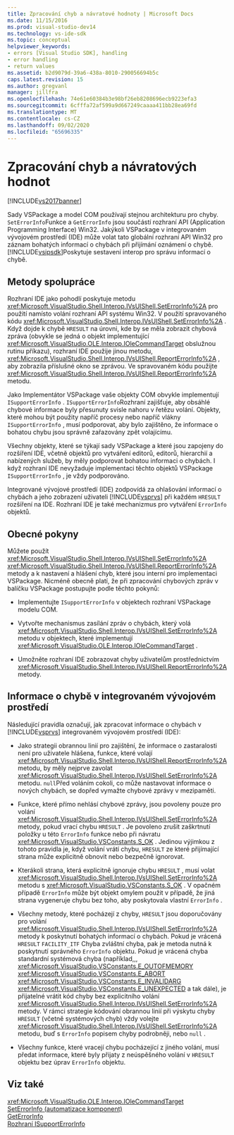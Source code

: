 ```yaml
---
title: Zpracování chyb a návratové hodnoty | Microsoft Docs
ms.date: 11/15/2016
ms.prod: visual-studio-dev14
ms.technology: vs-ide-sdk
ms.topic: conceptual
helpviewer_keywords:
- errors [Visual Studio SDK], handling
- error handling
- return values
ms.assetid: b2d9079d-39a6-438a-8010-290056694b5c
caps.latest.revision: 15
ms.author: gregvanl
manager: jillfra
ms.openlocfilehash: 74e61e60384b3e98bf26eb8208696ecb9223efa3
ms.sourcegitcommit: 6cfffa72af599a9d667249caaaa411bb28ea69fd
ms.translationtype: MT
ms.contentlocale: cs-CZ
ms.lasthandoff: 09/02/2020
ms.locfileid: "65696335"
---
```

# <a name="error-handling-and-return-values"></a>Zpracování chyb a návratových hodnot
[!INCLUDE[vs2017banner](../includes/vs2017banner.md)]

Sady VSPackage a model COM používají stejnou architekturu pro chyby. `SetErrorInfo`Funkce a `GetErrorInfo` jsou součástí rozhraní API (Application Programming Interface) Win32. Jakýkoli VSPackage v integrovaném vývojovém prostředí (IDE) může volat tato globální rozhraní API Win32 pro záznam bohatých informací o chybách při přijímání oznámení o chybě. [!INCLUDE[vsipsdk](../includes/vsipsdk-md.md)]Poskytuje sestavení interop pro správu informací o chybě.  
  
## <a name="interop-methods"></a>Metody spolupráce  
 Rozhraní IDE jako pohodlí poskytuje metodu <xref:Microsoft.VisualStudio.Shell.Interop.IVsUIShell.SetErrorInfo%2A> pro použití namísto volání rozhraní API systému Win32. V použití spravovaného kódu <xref:Microsoft.VisualStudio.Shell.Interop.IVsUIShell.SetErrorInfo%2A> . Když dojde k chybě `HRESULT` na úrovni, kde by se měla zobrazit chybová zpráva (obvykle se jedná o objekt implementující <xref:Microsoft.VisualStudio.OLE.Interop.IOleCommandTarget> obslužnou rutinu příkazu), rozhraní IDE použije jinou metodu, <xref:Microsoft.VisualStudio.Shell.Interop.IVsUIShell.ReportErrorInfo%2A> , aby zobrazila příslušné okno se zprávou. Ve spravovaném kódu použijte <xref:Microsoft.VisualStudio.Shell.Interop.IVsUIShell.ReportErrorInfo%2A> metodu.  
  
 Jako Implementátor VSPackage vaše objekty COM obvykle implementují `ISupportErrorInfo` . `ISupportErrorInfo`Rozhraní zajišťuje, aby obsáhlé chybové informace byly přesunuty svisle nahoru v řetězu volání. Objekty, které mohou být použity napříč procesy nebo napříč vlákny `ISupportErrorInfo` , musí podporovat, aby bylo zajištěno, že informace o bohatou chybu jsou správně zařazovány zpět volajícímu.  
  
 Všechny objekty, které se týkají sady VSPackage a které jsou zapojeny do rozšíření IDE, včetně objektů pro vytváření editorů, editorů, hierarchií a nabízených služeb, by měly podporovat bohatou informaci o chybách. I když rozhraní IDE nevyžaduje implementaci těchto objektů VSPackage `ISupportErrorInfo` , je vždy podporováno.  
  
 Integrované vývojové prostředí (IDE) zodpovídá za ohlašování informací o chybách a jeho zobrazení uživateli [!INCLUDE[vsprvs](../includes/vsprvs-md.md)] při každém `HRESULT` rozšíření na IDE. Rozhraní IDE je také mechanizmus pro vytváření `ErrorInfo` objektů.  
  
## <a name="general-guidelines"></a>Obecné pokyny  
 Můžete použít <xref:Microsoft.VisualStudio.Shell.Interop.IVsUIShell.SetErrorInfo%2A> <xref:Microsoft.VisualStudio.Shell.Interop.IVsUIShell.ReportErrorInfo%2A> metody a k nastavení a hlášení chyb, které jsou interní pro implementaci VSPackage. Nicméně obecně platí, že při zpracování chybových zpráv v balíčku VSPackage postupujte podle těchto pokynů:  
  
- Implementujte `ISupportErrorInfo` v objektech rozhraní VSPackage modelu COM.  
  
- Vytvořte mechanismus zasílání zpráv o chybách, který volá <xref:Microsoft.VisualStudio.Shell.Interop.IVsUIShell.SetErrorInfo%2A> metodu v objektech, které implementují <xref:Microsoft.VisualStudio.OLE.Interop.IOleCommandTarget> .  
  
- Umožněte rozhraní IDE zobrazovat chyby uživatelům prostřednictvím <xref:Microsoft.VisualStudio.Shell.Interop.IVsUIShell.ReportErrorInfo%2A> metody.  
  
## <a name="error-information-in-the-ide"></a>Informace o chybě v integrovaném vývojovém prostředí  
 Následující pravidla označují, jak zpracovat informace o chybách v [!INCLUDE[vsprvs](../includes/vsprvs-md.md)] integrovaném vývojovém prostředí (IDE):  
  
- Jako strategii obrannou linií pro zajištění, že informace o zastaralosti není pro uživatele hlášena, funkce, které volají <xref:Microsoft.VisualStudio.Shell.Interop.IVsUIShell.ReportErrorInfo%2A> metodu, by měly nejprve zavolat <xref:Microsoft.VisualStudio.Shell.Interop.IVsUIShell.SetErrorInfo%2A> metodu. `null`Před voláním cokoli, co může nastavovat informace o nových chybách, se dopřed vymažte chybové zprávy v mezipaměti.  
  
- Funkce, které přímo nehlásí chybové zprávy, jsou povoleny pouze pro volání <xref:Microsoft.VisualStudio.Shell.Interop.IVsUIShell.SetErrorInfo%2A> metody, pokud vrací chybu `HRESULT` . Je povoleno zrušit zaškrtnutí položky u této `ErrorInfo` funkce nebo při návratu <xref:Microsoft.VisualStudio.VSConstants.S_OK> . Jedinou výjimkou z tohoto pravidla je, když volání vrátí chybu, `HRESULT` ze které přijímající strana může explicitně obnovit nebo bezpečně ignorovat.  
  
- Kterákoli strana, která explicitně ignoruje chybu `HRESULT` , musí volat <xref:Microsoft.VisualStudio.Shell.Interop.IVsUIShell.SetErrorInfo%2A> metodu s <xref:Microsoft.VisualStudio.VSConstants.S_OK> . V opačném případě `ErrorInfo` může být objekt omylem použit v případě, že jiná strana vygeneruje chybu bez toho, aby poskytovala vlastní `ErrorInfo` .  
  
- Všechny metody, které pocházejí z chyby, `HRESULT` jsou doporučovány pro volání <xref:Microsoft.VisualStudio.Shell.Interop.IVsUIShell.SetErrorInfo%2A> metody k poskytnutí bohatých informací o chybách. Pokud je vrácená `HRESULT` `FACILITY_ITF` Chyba zvláštní chyba, pak je metoda nutná k poskytnutí správného `ErrorInfo` objektu. Pokud je vrácená chyba standardní systémová chyba (například,,, <xref:Microsoft.VisualStudio.VSConstants.E_OUTOFMEMORY> <xref:Microsoft.VisualStudio.VSConstants.E_ABORT> <xref:Microsoft.VisualStudio.VSConstants.E_INVALIDARG> <xref:Microsoft.VisualStudio.VSConstants.E_UNEXPECTED> a tak dále), je přijatelné vrátit kód chyby bez explicitního volání <xref:Microsoft.VisualStudio.Shell.Interop.IVsUIShell.SetErrorInfo%2A> metody. V rámci strategie kódování obrannou linií při výskytu chyby `HRESULT` (včetně systémových chyb) vždy volejte <xref:Microsoft.VisualStudio.Shell.Interop.IVsUIShell.SetErrorInfo%2A> metodu, buď s `ErrorInfo` popisem chyby podrobněji, nebo `null` .  
  
- Všechny funkce, které vracejí chybu pocházející z jiného volání, musí předat informace, které byly přijaty z neúspěšného volání v `HRESULT` objektu bez úprav `ErrorInfo` objektu.  
  
## <a name="see-also"></a>Viz také  
 <xref:Microsoft.VisualStudio.OLE.Interop.IOleCommandTarget>   
 [SetErrorInfo (automatizace komponent)](https://msdn.microsoft.com/8eaacfac-fc37-4eaa-870b-10b99d598d66)   
 [GetErrorInfo](https://msdn.microsoft.com/03317526-8c4f-4173-bc10-110c8112676a)   
 [Rozhraní ISupportErrorInfo](https://msdn.microsoft.com/42d33066-36b4-4a5b-aa5d-46682e560f32)
